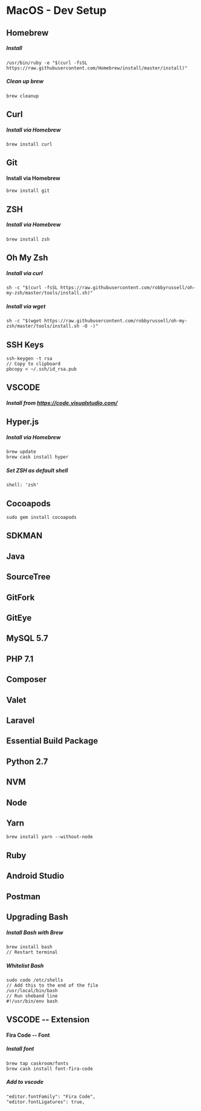 # MacOS - Dev Setup

## Homebrew
##### Install
```
/usr/bin/ruby -e "$(curl -fsSL https://raw.githubusercontent.com/Homebrew/install/master/install)"
```
##### Clean up brew
```
brew cleanup
```

## Curl
##### Install via Homebrew
```
brew install curl
```

## Git
#### Install via Homebrew
```
brew install git
```

## ZSH
##### Install via Homebrew
```
brew install zsh
```

## Oh My Zsh
##### Install via curl
```
sh -c "$(curl -fsSL https://raw.githubusercontent.com/robbyrussell/oh-my-zsh/master/tools/install.sh)"
```
##### Install via wget
```
sh -c "$(wget https://raw.githubusercontent.com/robbyrussell/oh-my-zsh/master/tools/install.sh -O -)"
```

## SSH Keys
```
ssh-keygen -t rsa
// Copy to clipboard
pbcopy < ~/.ssh/id_rsa.pub
```
## VSCODE
##### Install from https://code.visualstudio.com/ 

## Hyper.js
##### Install via Homebrew
```
brew update
brew cask install hyper
```
##### Set ZSH as default shell
```
shell: 'zsh'
```

## Cocoapods
```
sudo gem install cocoapods
```
## SDKMAN
## Java
## SourceTree
## GitFork
## GitEye

## MySQL 5.7
## PHP 7.1
## Composer
## Valet
## Laravel

## Essential Build Package
## Python 2.7
## NVM
## Node
## Yarn
```
brew install yarn --without-node
```

## Ruby

## Android Studio

## Postman

## 

## Upgrading Bash
##### Install Bash with Brew
```
brew install bash
// Restart terminal
```
##### Whitelist Bash
```
sudo code /etc/shells
// Add this to the end of the file
/usr/local/bin/bash
// Run sheband line
#!/usr/bin/env bash
```

## VSCODE -- Extension
#### Fira Code -- Font
##### Install font
```
brew tap caskroom/fonts
brew cask install font-fira-code
```
##### Add to vscode
``` 
"editor.fontFamily": "Fira Code",
"editor.fontLigatures": true,
```
